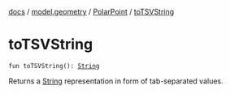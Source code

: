 [docs](../../index.md) / [model.geometry](../index.md) / [PolarPoint](index.md) / [toTSVString](./to-t-s-v-string.md)

# toTSVString

`fun toTSVString(): `[`String`](https://kotlinlang.org/api/latest/jvm/stdlib/kotlin/-string/index.html)

Returns a [String](https://kotlinlang.org/api/latest/jvm/stdlib/kotlin/-string/index.html) representation in form of tab-separated values.


